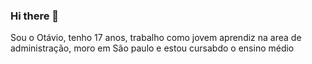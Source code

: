 ### Hi there 👋

Sou o Otávio, tenho 17 anos, trabalho como jovem aprendiz na area de administração, moro em São paulo e estou cursabdo o ensino médio

